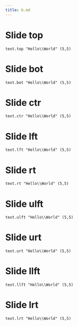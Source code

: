 ```yaml
---
title: b.md
---
```


# Slide top

```diagram
text.top "Hello\\World" (5,5)
```

# Slide bot

```diagram
text.bot "Hello\\World" (5,5)
```

# Slide ctr

```diagram
text.ctr "Hello\\World" (5,5)
```

# Slide lft 

```diagram
text.lft "Hello\\World" (5,5)
```

# Slide rt 

```diagram
text.rt "Hello\\World" (5,5)
```

# Slide ulft 

```diagram
text.ulft "Hello\\World" (5,5)
```

# Slide urt

```diagram
text.urt "Hello\\World" (5,5)
```

# Slide llft 

```diagram
text.llft "Hello\\World" (5,5)
```

# Slide lrt

```diagram
text.lrt "Hello\\World" (5,5)
```
